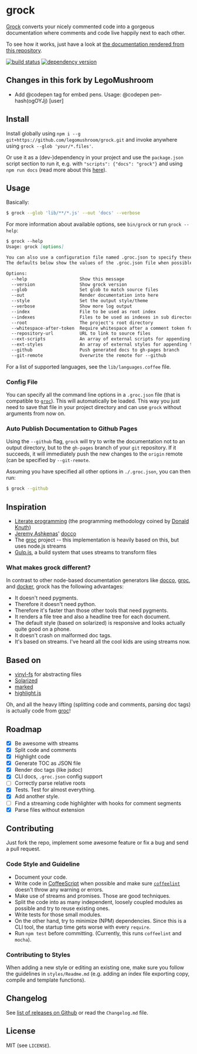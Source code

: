 # grock

[Grock](http://killercup.github.io/grock/) converts your nicely commented code into a gorgeous documentation where comments and code live happily next to each other.

To see how it works, just have a look at [the documentation rendered from this repository](http://killercup.github.io/grock/).

[![build status](https://travis-ci.org/killercup/grock.png?branch=master)](https://travis-ci.org/killercup/grock)
[![dependency version](https://david-dm.org/killercup/grock.png)](https://david-dm.org/killercup/grock)

## Changes in this fork by LegoMushroom

- Add @codepen tag for embed pens. Usage: @codepen pen-hash(ogOYJj) [user]

## Install

Install globally using `npm i --g git+https://github.com/legomushroom/grock.git` and invoke anywhere using `grock --glob 'your/*.files'`.

Or use it as a (dev-)dependency in your project and use the `package.json` script section to run it, e.g. with `"scripts": {"docs": "grock"}` and using `npm run docs` (read more about this [here](http://substack.net/task_automation_with_npm_run)).

## Usage

Basically:

```sh
$ grock --glob 'lib/**/*.js' --out 'docs' --verbose
```

For more information about available options, see `bin/grock` or run `grock --help`:

```md
$ grock --help
Usage: grock [options]

You can also use a configuration file named .groc.json to specify these options.
The defaults below show the values of the .groc.json file when possible.

Options:
  --help                    Show this message
  --version                 Show grock version
  --glob                    Set glob to match source files                                                  [default: ["*.md","bin/*","lib/**/*.coffee","lib/**/*.js","styles/**/*.coffee","styles/**/*.md","bin/*.js"]]
  --out                     Render documentation into here                                                  [default: "docs/"]
  --style                   Set the output style/theme                                                      [default: "solarized"]
  --verbose                 Show more log output                                                            [default: false]
  --index                   File to be used as root index                                                   [default: "Readme.md"]
  --indexes                 Files to be used as indexes in sub directories                                  [default: "Readme.md"]
  --root                    The project's root directory                                                    [default: "."]
  --whitespace-after-token  Require whitespace after a comment token for a line to be considered a comment  [default: true]
  --repository-url          URL to link to source files                                                     [default: "https://github.com/killercup/grock"]
  --ext-scripts             An array of external scripts for appending to the template                      [default: []]
  --ext-styles              An array of external styles for appending to the template                       [default: []]
  --github                  Push generated docs to gh-pages branch                                          [default: false]
  --git-remote              Overwrite the remote for --github
```

For a list of supported languages, see the `lib/languages.coffee` file.

### Config File

You can specify all the command line options in a `.groc.json` file (that is compatible to [`groc`][groc]). This will automatically be loaded. This way you just need to save that file in your project directory and can use `grock` without arguments from now on.

### Auto Publish Documentation to Github Pages

Using the `--github` flag, `grock` will try to write the documentation not to an output directory, but to the `gh-pages` branch of your `git` repository. If it succeeds, it will immediately push the new changes to the `origin` remote (can be specified by `--git-remote`.

Assuming you have specified all other options in `./.groc.json`, you can then run:

```sh
$ grock --github
```

## Inspiration

- [Literate programming](http://en.wikipedia.org/wiki/Literate_programming) (the programming methodology coined by [Donald Knuth](http://en.wikipedia.org/wiki/Donald_Knuth))
- [Jeremy Ashkenas](https://github.com/jashkenas)' [docco]
- The [groc] project -- this implementation is heavily based on this, but uses node.js streams
- [Gulp.js](http://gulpjs.com/), a build system that uses streams to transform files

### What makes grock different?

In contrast to other node-based documentation generators like [docco], [groc], and [docker], grock has the following advantages:

- It doesn't need pygments.
- Therefore it doesn't need python.
- Therefore it's faster than those other tools that need pygments.
- It renders a file tree and also a headline tree for each document.
- The default style (based on solarized) is responsive and looks actually quite good on a phone.
- It doesn't crash on malformed doc tags.
- It's based on streams. I've heard all the cool kids are using streams now.

[docco]: http://jashkenas.github.com/docco/
[docker]: https://github.com/jbt/docker
[groc]: http://nevir.github.com/groc/

## Based on

- [vinyl-fs](https://github.com/wearefractal/vinyl-fs) for abstracting files
- [Solarized](http://ethanschoonover.com/solarized)
- [marked](https://github.com/chjj/marked)
- [highlight.js](http://highlightjs.org/)

Oh, and all the heavy lifting (splitting code and comments, parsing doc tags) is actually code from [groc](http://nevir.github.com/groc/)!

## Roadmap

- [x] Be awesome with streams
- [x] Split code and comments
- [x] Highlight code
- [x] Generate TOC as JSON file
- [x] Render doc tags (like jsdoc)
- [x] CLI docs, `.groc.json` config support
- [ ] Correctly parse relative roots
- [x] Tests. Test for almost everything.
- [x] Add another style.
- [ ] Find a streaming code highlighter with hooks for comment segments
- [x] Parse files without extension

## Contributing

Just fork the repo, implement some awesome feature or fix a bug and send a pull request.

### Code Style and Guideline

- Document your code.
- Write code in [CoffeeScript](http://coffeescript.org/) when possible and make sure [`coffeelint`](http://www.coffeelint.org/) doesn't throw any warning or errors.
- Make use of streams and promises. Those are good techniques.
- Split the code into as many independent, loosely coupled modules as possible and try to reuse existing ones.
- Write tests for those small modules.
- On the other hand, try to minimize (NPM) dependencies. Since this is a CLI tool, the startup time gets worse with every `require`.
- Run `npm test` before committing. (Currently, this runs `coffeelint` and `mocha`).

### Contributing to Styles

When adding a new style or editing an existing one, make sure you follow the guidelines in `styles/Readme.md` (e.g. adding an index file exporting copy, compile and template functions).

## Changelog

See [list of releases on Github](https://github.com/killercup/grock/releases) or read the `Changelog.md` file.

## License

MIT (see `LICENSE`).
